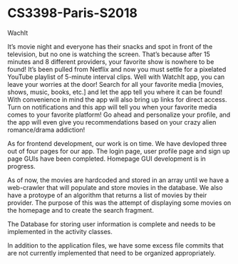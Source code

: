 # CS3398-Paris-S2018


WachIt

It’s movie night and everyone has their snacks and spot in front of the television, but no one is watching the screen. That’s because after 15 minutes and 8 different providers, your favorite show is nowhere to be found! It’s been pulled from Netflix and now you must settle for a pixelated YouTube playlist of 5-minute interval clips. Well with WatchIt app, you can leave your worries at the door! Search for all your favorite media [movies, shows, music, books, etc.] and let the app tell you where it can be found! With convenience in mind the app will also bring up links for direct access. Turn on notifications and this app will tell you when your favorite media comes to your favorite platform! Go ahead and personalize your profile, and the app will even give you recommendations based on your crazy alien romance/drama addiction!

As for frontend development, our work is on time. We have devloped three out of four pages for our app. The login page, user profile page and sign up page GUIs have been completed. Homepage GUI development is in progress.

As of now, the movies are hardcoded and stored in an array until we have a web-crawler that will populate and store movies in the database. We also have a protoype of an algorithm that returns a list of movies by their provider. The purpose of this was the attempt of displaying some movies on the homepage and to create the search fragment.

The Database for storing user information is complete and needs to be implemented in the activity classes.

In addition to the application files, we have some excess file commits that are not currently implemented that need to be organized appropriately.
